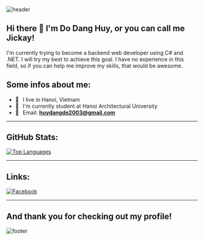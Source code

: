 ![header](https://capsule-render.vercel.app/api?type=waving&color=gradient&height=280&section=header&text=Hello%20there%20%F0%9F%91%8B&fontSize=90)

## Hi there 👋 I'm Do Dang Huy, or you can call me Jickay!

I'm currently trying to become a backend web developer using C# and .NET. I will try my best to achieve this goal. I have no experience in this field, so if you can help me improve my skills, that would be awesome.


## Some infos about me:

- 📍⠀I live in Hanoi, Vietnam
- 🏫⠀I'm currently student at Hanoi Architectural University
- 📧⠀Email: <a href="huydangdo2003@gmail.com">**huydangdo2003@gmail.com**</a><br>

---

## GitHub Stats:

[![Top Languages](https://github-readme-stats.vercel.app/api/top-langs/?username=yakciJ&theme=tokyonight&layout=compact&hide_border=true)](https://qtpc.tech)

---

## Links:

[![Facebook](https://img.shields.io/badge/Facebook-1877F2?style=flat-square&logo=facebook&logoColor=white "Facebook")](https://www.facebook.com/dodhuy.482/)

---

## And thank you for checking out my profile!

![footer](https://capsule-render.vercel.app/api?type=wave&color=gradient&height=150&section=footer)
<!--
**yakciJ/yakciJ** is a ✨ _special_ ✨ repository because its `README.md` (this file) appears on your GitHub profile.

Here are some ideas to get you started:

- 🔭 I’m currently working on ...
- 🌱 I’m currently learning ...
- 👯 I’m looking to collaborate on ...
- 🤔 I’m looking for help with ...
- 💬 Ask me about ...
- 📫 How to reach me: ...
- 😄 Pronouns: ...
- ⚡ Fun fact: ...
-->
